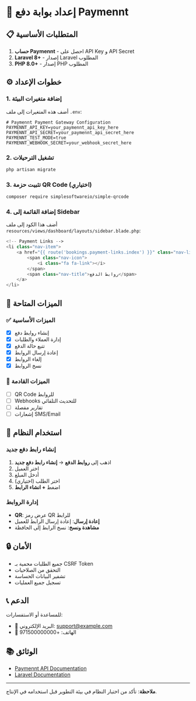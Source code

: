 # 🚀 إعداد بوابة دفع Paymennt

## 📋 المتطلبات الأساسية

1. **حساب Paymennt** - احصل على API Key و API Secret
2. **Laravel 8+** - إصدار Laravel المطلوب
3. **PHP 8.0+** - إصدار PHP المطلوب

## ⚙️ خطوات الإعداد

### 1. إضافة متغيرات البيئة

أضف هذه المتغيرات إلى ملف `.env`:

```env
# Paymennt Payment Gateway Configuration
PAYMENNT_API_KEY=your_paymennt_api_key_here
PAYMENNT_API_SECRET=your_paymennt_api_secret_here
PAYMENNT_TEST_MODE=true
PAYMENNT_WEBHOOK_SECRET=your_webhook_secret_here
```

### 2. تشغيل الترحيلات

```bash
php artisan migrate
```

### 3. تثبيت حزمة QR Code (اختياري)

```bash
composer require simplesoftwareio/simple-qrcode
```

### 4. إضافة القائمة إلى Sidebar

أضف هذا الكود إلى ملف `resources/views/dashboard/layouts/sidebar.blade.php`:

```php
<!-- Payment Links -->
<li class="nav-item">
    <a href="{{ route('bookings.payment-links.index') }}" class="nav-link {{ isActiveroute('bookings.payment-links.*') }}">
        <span class="nav-icon">
            <i class="fa fa-link"></i>
        </span>
        <span class="nav-title">روابط الدفع</span>
    </a>
</li>
```

## 🔧 الميزات المتاحة

### ✅ الميزات الأساسية
- [x] إنشاء روابط دفع
- [x] إدارة العملاء والطلبات
- [x] تتبع حالة الدفع
- [x] إعادة إرسال الروابط
- [x] إلغاء الروابط
- [x] نسخ الروابط

### 🚧 الميزات القادمة
- [ ] QR Code للروابط
- [ ] Webhooks للتحديث التلقائي
- [ ] تقارير مفصلة
- [ ] إشعارات SMS/Email

## 📱 استخدام النظام

### إنشاء رابط دفع جديد

1. اذهب إلى **روابط الدفع** → **إنشاء رابط دفع جديد**
2. اختر العميل
3. أدخل المبلغ
4. اختر الطلب (اختياري)
5. اضغط **+ انشاء الرابط**

### إدارة الروابط

- **QR**: عرض رمز QR للرابط
- **إعادة إرسال**: إعادة إرسال الرابط للعميل
- **مشاهدة ونسخ**: نسخ الرابط إلى الحافظة

## 🔒 الأمان

- جميع الطلبات محمية بـ CSRF Token
- التحقق من الصلاحيات
- تشفير البيانات الحساسة
- تسجيل جميع العمليات

## 📞 الدعم

للمساعدة أو الاستفسارات:
- 📧 البريد الإلكتروني: support@example.com
- 📱 الهاتف: +971500000000

## 📚 الوثائق

- [Paymennt API Documentation](https://docs.paymennt.com/api)
- [Laravel Documentation](https://laravel.com/docs)

---

**ملاحظة**: تأكد من اختبار النظام في بيئة التطوير قبل استخدامه في الإنتاج.
